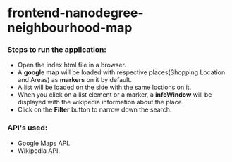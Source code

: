# frontend-nanodegree-neighbourhood-map

### Steps to run the application:

* Open the index.html file in a browser.
* A **google map** will be loaded with respective places(Shopping Location and Areas) as **markers** on it by default.
* A list will be loaded on the side with the same loctions on it.
* When you click on a list element or a marker, a **infoWindow** will be displayed with the wikipedia information about the place.
* Click on the **Filter** button to narrow down the search.

### API's used:

* Google Maps API.
* Wikipedia API.
